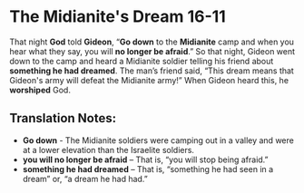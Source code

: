 The Midianite's Dream 16-11
=============================


That night **God** told **Gideon**, “**Go down** to the **Midianite**
camp and when you hear what they say, you will **no longer be afraid**.”
So that night, Gideon went down to the camp and heard a Midianite soldier
telling his friend about **something he had dreamed**. The man’s friend
said, “This dream means that Gideon's army will defeat the Midianite
army!” When Gideon heard this, he **worshiped** God.

Translation Notes:
------------------

-   **Go down** - The Midianite soldiers were camping out in a valley
    and were at a lower elevation than the Israelite soldiers.
-   **you will no longer be afraid** – That is, “you will stop being
    afraid.”
-   **something he had dreamed** – That is, “something he had seen
in a
    dream” or, “a dream he had had.”

